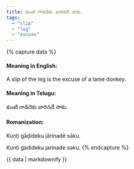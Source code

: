 ```yaml
---
title: కుంటి గాడిదెకు జారినదే సాకు.
tags:
  - "slip"
  - "leg"
  - "excuse"
---
```


{% capture data %}
#### Meaning in English:
A slip of the leg is the excuse of a lame donkey.

#### Meaning in Telugu:
కుంటి గాడిదెకు జారినదే సాకు.

#### Romanization:
Kuṇṭi gāḍideku jārinadē sāku.

Kunti gadideku jarinade saku.
{% endcapture %}

{{ data | markdownify }}

